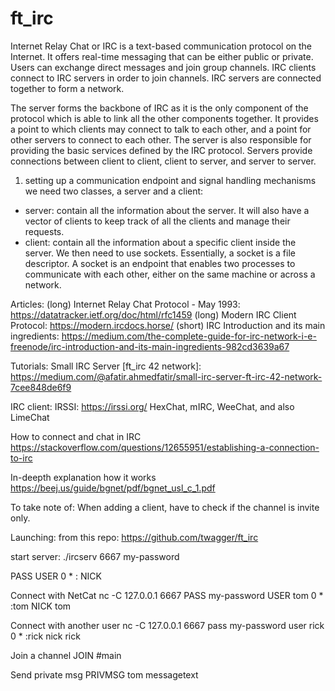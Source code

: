 # ft_irc

Internet Relay Chat or IRC is a text-based communication protocol on the Internet.
It offers real-time messaging that can be either public or private. Users can exchange
direct messages and join group channels.
IRC clients connect to IRC servers in order to join channels. IRC servers are connected
together to form a network.

The server forms the backbone of IRC as it is the only component of the protocol which is able to link all the other components together.
It provides a point to which clients may connect to talk to each other, and a point for other servers to connect to each other. The server is also responsible for providing the basic services defined by the IRC protocol. Servers provide connections between client to client, client to server, and server to server.

1. setting up a communication endpoint and signal handling mechanisms
we need two classes, a server and a client:
- server: contain all the information about the server. It will also have a vector of clients to keep track of all the clients and manage their requests.
- client: contain all the information about a specific client inside the server.
We then need to use sockets. Essentially, a socket is a file descriptor. A socket is an endpoint that enables two processes to communicate with each other, either on the same machine or across a network.

Articles:
(long) Internet Relay Chat Protocol - May 1993: https://datatracker.ietf.org/doc/html/rfc1459
(long) Modern IRC Client Protocol: https://modern.ircdocs.horse/
(short) IRC Introduction and its main ingredients: https://medium.com/the-complete-guide-for-irc-network-i-e-freenode/irc-introduction-and-its-main-ingredients-982cd3639a67

Tutorials:
Small IRC Server [ft_irc 42 network]: https://medium.com/@afatir.ahmedfatir/small-irc-server-ft-irc-42-network-7cee848de6f9

IRC client:
IRSSI: https://irssi.org/
HexChat, mIRC, WeeChat, and also LimeChat

How to connect and chat in IRC
https://stackoverflow.com/questions/12655951/establishing-a-connection-to-irc

In-deepth explanation how it works
https://beej.us/guide/bgnet/pdf/bgnet_usl_c_1.pdf


To take note of:
When adding a client, have to check if the channel is invite only.


Launching:
from this repo:
https://github.com/twagger/ft_irc

start server:
./ircserv 6667 my-password

PASS <password>
USER <username> 0 * :<realname>
NICK <nickname>

Connect with NetCat
nc -C 127.0.0.1 6667
PASS my-password
USER tom 0 * :tom
NICK tom

Connect with another user
nc -C 127.0.0.1 6667
pass my-password
user rick 0 * :rick
nick rick

Join a channel
JOIN #main

Send private msg
PRIVMSG tom messagetext